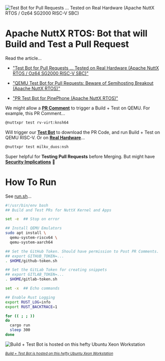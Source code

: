 ![Test Bot for Pull Requests ... Tested on Real Hardware (Apache NuttX RTOS / Oz64 SG2000 RISC-V SBC)](https://lupyuen.org/images/testbot-flow.jpg)

# Apache NuttX RTOS: Bot that will Build and Test a Pull Request

Read the article...

- ["Test Bot for Pull Requests ... Tested on Real Hardware (Apache NuttX RTOS / Oz64 SG2000 RISC-V SBC)"](https://lupyuen.org/articles/testbot.html)

- ["QEMU Test Bot for Pull Requests: Beware of Semihosting Breakout (Apache NuttX RTOS)"](https://lupyuen.org/articles/testbot2.html)

- ["PR Test Bot for PinePhone (Apache NuttX RTOS)"](https://lupyuen.org/articles/testbot3.html)

We might allow a [__PR Comment__](https://github.com/lupyuen/nuttx-test-bot/blob/main/src/main.rs) to trigger a Build + Test on QEMU. For example, this PR Comment...

```bash
@nuttxpr test rv-virt:knsh64
```

Will trigger our [__Test Bot__](https://github.com/lupyuen/nuttx-test-bot/blob/main/src/main.rs) to download the PR Code, and run Build + Test on QEMU RISC-V. Or on [__Real Hardware__](https://lupyuen.github.io/articles/sg2000a)...

```bash
@nuttxpr test milkv_duos:nsh
```

Super helpful for __Testing Pull Requests__ before Merging. But might have [__Security Implications__](https://github.com/apache/nuttx/issues/15731#issuecomment-2628647886) 🤔

# How To Run

See [run.sh](run.sh)...

```bash
#!/usr/bin/env bash
## Build and Test PRs for NuttX Kernel and Apps

set -e  ## Stop on error

## Install QEMU Emulators
sudo apt install \
  qemu-system-riscv64 \
  qemu-system-aarch64

## Set the GitHub Token. Should have permission to Post PR Comments.
## export GITHUB_TOKEN=...
. $HOME/github-token.sh

## Set the GitLab Token for creating snippets
## export GITLAB_TOKEN=...
. $HOME/gitlab-token.sh

set -x  ## Echo commands

## Enable Rust Logging
export RUST_LOG=info 
export RUST_BACKTRACE=1

for (( ; ; ))
do
  cargo run
  sleep 300
done
```

![Build + Test Bot is hosted on this hefty Ubuntu Xeon Workstation](https://lupyuen.org/images/ci4-thinkstation.jpg)

<span style="font-size:80%">

[_Build + Test Bot is hosted on this hefty Ubuntu Xeon Workstation_](https://qoto.org/@lupyuen/113517788288458811)

</span>
